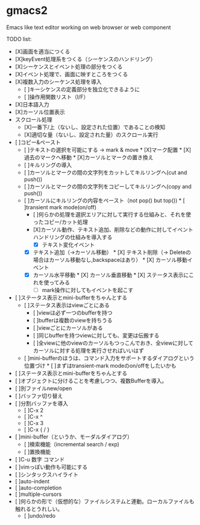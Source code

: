 gmacs2
======

Emacs like text editor working on web browser or web component

TODO list:

   * [X]画面を適当につくる
   * [X]keyEvent処理系をつくる（シーケンスのハンドリング）
   * [X]シーケンスとイベント処理の部分をつくる
   * [X]イベント処理で、画面に映すところをつくる
   * [X]複数入力のシーケンス処理を導入
      * [ ]キーシケンスの定義部分を独立化できるように
      * [ ]操作用関数リスト（I/F）
   * [X]日本語入力
   * [X]カーソル位置表示
   * スクロール処理
      * [X]一番下/上（ないし、設定された位置）であることの検知
      * [X]適切な量（ないし、設定された量）のスクロール実行
   * [ ]コピー&ペースト
	    * [ ]テキストの選択を可能にする -> mark & move
				* [X]マーク配置
				* [X]過去のマークへ移動
				* [X]カーソルとマークの置き換え 
        * [ ]キルリングの導入
        * [ ]カーソルとマークの間の文字列をカットしてキルリングへ(cut and push())
        * [ ]カーソルとマークの間の文字列をコピーしてキルリングへ(copy and push())
        * [ ]カーソルにキルリングの内容をペースト（not pop() but top())
				* [ ]transient mark mode(on/off)
			* [ ]何らかの処理を選択エリアに対して実行する仕組みと、それを使ったコピー/カット処理
			* [X]カーソル動作、テキスト追加、削除などの動作に対してイベントハンドリングの仕組みを導入する
			   * [X] テキスト変化イベント
            * [X] テキスト追加（->カーソル移動）
						* [X] テキスト削除（-> Deleteの場合はカーソル移動なし,backspaceはあり）
         * [X] カーソル移動イベント
            * [X] カーソル水平移動
						* [X] カーソル垂直移動
         * [X] ステータス表示にこれを使ってみる
				 * [ ] mark操作に対してもイベントを起こす

   * [ ]ステータス表示とmini-bufferをちゃんとする
      * [ ]ステータス表示はviewごとにある
         * [ ]viewは必ず一つのbufferを持つ
         * [ ]bufferは複数のviewを持ちうる
         * [ ]viewごとにカーソルがある
         * [ ]同じbufferを持つviewに対しても、変更は伝搬する
         * [ ]全viewに他のviewのカーソルもつっこんでおき、全viewに対してカーソルに対する処理を実行させればいいはず
      * [ ]mini-bufferのほうは、コマンド入力をサポートするダイアログという位置づけ
			   * [ ]まずはtransient-mark modeのon/offをしたいかも
   * [ ]ステータス表示とmini-bufferをちゃんとする
   * [ ]オブジェクトに分けることを考慮しつつ、複数Bufferを導入。
   * [ ]別ファイルnew/open
   * [ ]バッファ切り替え
   * [ ]分割バッファを導入
      * [ ]C-x 2
      * [ ]C-x ^
      * [ ]C-x 3
      * [ ]C-x { / }
   * [ ]mini-buffer（というか、モーダルダイアログ）
      * [ ]検索機能（incremental search / exp)
      * [ ]置換機能 
   * [ ]C-u 数字 コマンド
   * [ ]vimっぽい動作も可能にする
   * [ ]シンタックスハイライト
   * [ ]auto-indent
   * [ ]auto-completion
   * [ ]multiple-cursors
   * [ ]何らかの形で（仮想的な）ファイルシステムと連動。ローカルファイルも触れるとうれしい。
	 * [ ]undo/redo

